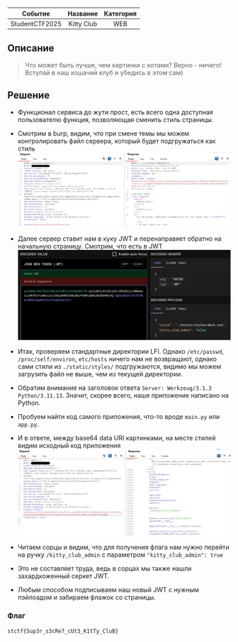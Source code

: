 # 

|   Cобытие   | Название | Категория |
| :---------: | :------: | :-------: |
|  StudentCTF2025  |  Kitty Club   |  WEB  |

## Описание

>Что может быть лучше, чем картинки с котами? Верно - ничего! Вступай в наш кошачий клуб и убедись в этом сам)
>

## Решение

- Функционал сервиса до жути прост, есть всего одна доступная пользователю функция, позволяющая сменить стиль страницы.

- Смотрим в burp, видим, что при смене темы мы можем контролировать файл сервера, который будет подгружаться как стиль
![](img/burp1.png)

- Далее сервер ставит нам в куку JWT и перенаправяет обратно на начальную страницу. Смотрим, что есть в JWT
![](img/jwt.png)

- Итак, проверяем стандартные директории LFI. Однако `/etc/passwd`, `/proc/self/environ`, `etc/hosts` ничего нам не возвращают, однако сами стили из `./static/styles/` подгружаются, видимо мы можем загрузить файл не выше, чем из текущей директории.

- Обратим внимание на заголовок ответа `Server: Werkzeug/3.1.3 Python/3.11.13`. Значит, скорее всего, наше приложение написано на Python.

- Пробуем найти код самого приложения, что-то вроде `main.py` или `app.py`.

- И в ответе, между base64 data URI картинками, на месте стилей видим исходный код приложения
![](img/burp2.png)

- Читаем сорцы и видим, что для получения флага нам нужно перейти на ручку `/kitty_club_admin` с параметром `"kitty_club_admin": true`

- Это не составляет труда, ведь в сорцах мы также нашли захардкоженный серкет JWT.

- Любым способом подписываем наш новый JWT с нужным пэйлоадом и забираем флажок со страницы.

### Флаг

```
stctf{Sup3r_s3cRe7_cUt3_K1tTy_CluB}
```